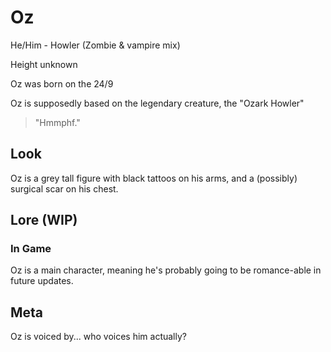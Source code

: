 # Oz
He/Him - Howler (Zombie & vampire mix)

Height unknown

Oz was born on the 24/9

Oz is supposedly based on the legendary creature, the "Ozark Howler"

> "Hmmphf."


## Look
Oz is a grey tall figure with black tattoos on his arms, and a (possibly) surgical scar on his chest.

## Lore (WIP)
### In Game
Oz is a main character, meaning he's probably going to be romance-able in future updates.
## Meta
Oz is voiced by... who voices him actually?
